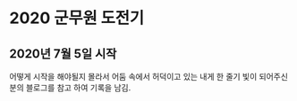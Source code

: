 # 2020 군무원 도전기
## 2020년 7월 5일 시작
어떻게 시작을 해야될지 몰라서 어둠 속에서 허덕이고 있는 내게 한 줄기 빛이 되어주신 분의 블로그를 참고 하여 기록을 남김.
